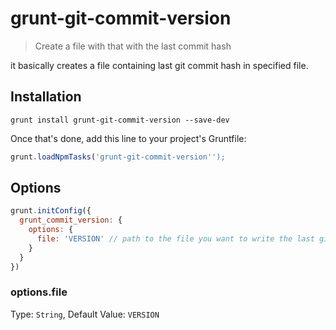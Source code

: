 # grunt-git-commit-version

> Create a file with that with the last commit hash

it basically creates a file containing last git commit hash in specified file.

## Installation

```shell
grunt install grunt-git-commit-version --save-dev
```

Once that's done, add this line to your project's Gruntfile:

```javascript
grunt.loadNpmTasks('grunt-git-commit-version'');
```

## Options

```javascript
grunt.initConfig({
  grunt_commit_version: {
    options: {
      file: 'VERSION' // path to the file you want to write the last git commit hash
    }
  }
})
```

### options.file
Type: `String`, Default Value: `VERSION`
